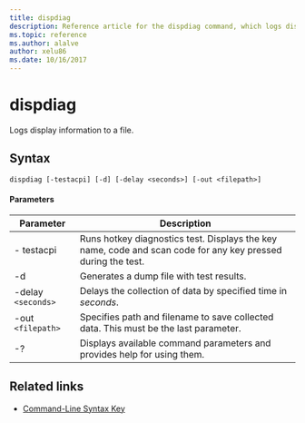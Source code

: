 ```yaml
---
title: dispdiag
description: Reference article for the dispdiag command, which logs display information to a file.
ms.topic: reference
ms.author: alalve
author: xelu86
ms.date: 10/16/2017
---
```


# dispdiag

Logs display information to a file.

## Syntax

```
dispdiag [-testacpi] [-d] [-delay <seconds>] [-out <filepath>]
```

#### Parameters

| Parameter | Description |
| --------- | ----------- |
| - testacpi | Runs hotkey diagnostics test. Displays the key name, code and scan code for any key pressed during the test. |
| -d | Generates a dump file with test results. |
| -delay `<seconds>` | Delays the collection of data by specified time in *seconds*. |
| -out `<filepath>`  | Specifies path and filename to save collected data. This must be the last parameter. |
| -? | Displays available command parameters and provides help for using them. |

## Related links

- [Command-Line Syntax Key](command-line-syntax-key.md)

